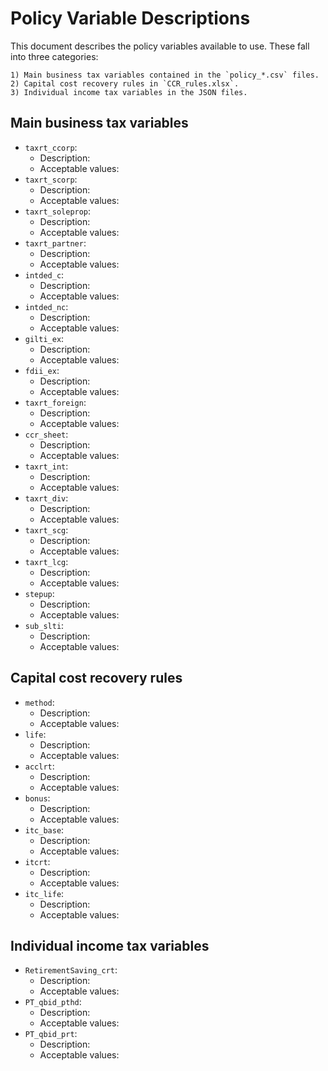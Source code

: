 # Policy Variable Descriptions

This document describes the policy variables available to use. These fall into three categories:

    1) Main business tax variables contained in the `policy_*.csv` files.
    2) Capital cost recovery rules in `CCR_rules.xlsx`.
    3) Individual income tax variables in the JSON files.

## Main business tax variables

 - `taxrt_ccorp`: 
    - Description: 
    - Acceptable values: 
 - `taxrt_scorp`: 
    - Description: 
    - Acceptable values: 
 - `taxrt_soleprop`: 
    - Description: 
    - Acceptable values: 
 - `taxrt_partner`: 
    - Description: 
    - Acceptable values: 
 - `intded_c`: 
    - Description: 
    - Acceptable values: 
 - `intded_nc`: 
    - Description: 
    - Acceptable values: 
 - `gilti_ex`: 
    - Description: 
    - Acceptable values: 
 - `fdii_ex`: 
    - Description: 
    - Acceptable values: 
 - `taxrt_foreign`: 
    - Description: 
    - Acceptable values: 
 - `ccr_sheet`: 
    - Description: 
    - Acceptable values: 
 - `taxrt_int`: 
    - Description: 
    - Acceptable values: 
 - `taxrt_div`: 
    - Description: 
    - Acceptable values: 
 - `taxrt_scg`: 
    - Description: 
    - Acceptable values: 
 - `taxrt_lcg`: 
    - Description: 
    - Acceptable values: 
 - `stepup`: 
    - Description: 
    - Acceptable values: 
 - `sub_slti`: 
    - Description: 
    - Acceptable values: 

## Capital cost recovery rules

 - `method`: 
    - Description: 
    - Acceptable values: 
 - `life`: 
    - Description: 
    - Acceptable values: 
 - `acclrt`: 
    - Description: 
    - Acceptable values: 
 - `bonus`: 
    - Description: 
    - Acceptable values: 
 - `itc_base`:
    - Description: 
    - Acceptable values: 
 - `itcrt`: 
    - Description: 
    - Acceptable values: 
 - `itc_life`: 
    - Description: 
    - Acceptable values: 

## Individual income tax variables

 - `RetirementSaving_crt`: 
    - Description: 
    - Acceptable values: 
 - `PT_qbid_pthd`: 
    - Description: 
    - Acceptable values: 
 - `PT_qbid_prt`: 
    - Description: 
    - Acceptable values: 
